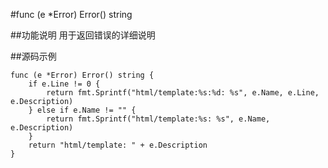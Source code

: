 #func (e *Error) Error() string

##功能说明
用于返回错误的详细说明

##源码示例

	func (e *Error) Error() string {
		if e.Line != 0 {
			return fmt.Sprintf("html/template:%s:%d: %s", e.Name, e.Line, e.Description)
		} else if e.Name != "" {
			return fmt.Sprintf("html/template:%s: %s", e.Name, e.Description)
		}
		return "html/template: " + e.Description
	}
	
